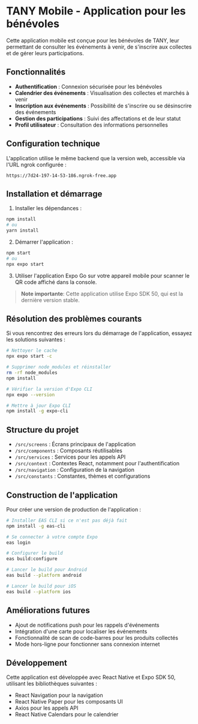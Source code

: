 # TANY Mobile - Application pour les bénévoles

Cette application mobile est conçue pour les bénévoles de TANY, leur permettant de consulter les événements à venir, de s'inscrire aux collectes et de gérer leurs participations.

## Fonctionnalités

- **Authentification** : Connexion sécurisée pour les bénévoles
- **Calendrier des événements** : Visualisation des collectes et marchés à venir
- **Inscription aux événements** : Possibilité de s'inscrire ou se désinscrire des événements
- **Gestion des participations** : Suivi des affectations et de leur statut
- **Profil utilisateur** : Consultation des informations personnelles

## Configuration technique

L'application utilise le même backend que la version web, accessible via l'URL ngrok configurée :
```
https://7d24-197-14-53-186.ngrok-free.app
```

## Installation et démarrage

1. Installer les dépendances :
```bash
npm install
# ou
yarn install
```

2. Démarrer l'application :
```bash
npm start
# ou
npx expo start
```

3. Utiliser l'application Expo Go sur votre appareil mobile pour scanner le QR code affiché dans la console.

> **Note importante**: Cette application utilise Expo SDK 50, qui est la dernière version stable.

## Résolution des problèmes courants

Si vous rencontrez des erreurs lors du démarrage de l'application, essayez les solutions suivantes :

```bash
# Nettoyer le cache
npx expo start -c

# Supprimer node_modules et réinstaller
rm -rf node_modules
npm install

# Vérifier la version d'Expo CLI
npx expo --version

# Mettre à jour Expo CLI
npm install -g expo-cli
```

## Structure du projet

- `/src/screens` : Écrans principaux de l'application
- `/src/components` : Composants réutilisables
- `/src/services` : Services pour les appels API
- `/src/context` : Contextes React, notamment pour l'authentification
- `/src/navigation` : Configuration de la navigation
- `/src/constants` : Constantes, thèmes et configurations

## Construction de l'application

Pour créer une version de production de l'application :

```bash
# Installer EAS CLI si ce n'est pas déjà fait
npm install -g eas-cli

# Se connecter à votre compte Expo
eas login

# Configurer le build
eas build:configure

# Lancer le build pour Android
eas build --platform android

# Lancer le build pour iOS
eas build --platform ios
```

## Améliorations futures

- Ajout de notifications push pour les rappels d'événements
- Intégration d'une carte pour localiser les événements
- Fonctionnalité de scan de code-barres pour les produits collectés
- Mode hors-ligne pour fonctionner sans connexion internet

## Développement

Cette application est développée avec React Native et Expo SDK 50, utilisant les bibliothèques suivantes :
- React Navigation pour la navigation
- React Native Paper pour les composants UI
- Axios pour les appels API
- React Native Calendars pour le calendrier
